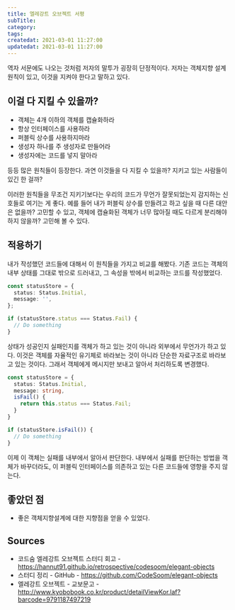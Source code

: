 ```yaml
---
title: 엘레강트 오브젝트 서평
subTitle:
category:
tags:
createdat: 2021-03-01 11:27:00
updatedat: 2021-03-01 11:27:00
---
```


역자 서문에도 나오는 것처럼 저자의 말투가 굉장히 단정적이다. 저자는 객체지향 설계 원칙이 있고, 이것을 지켜야 한다고 말하고 있다.

## 이걸 다 지킬 수 있을까?

* 객체는 4개 이하의 객체를 캡슐화하라
* 항상 인터페이스를 사용하라
* 퍼블릭 상수를 사용하지마라
* 생성자 하나를 주 생성자로 만들어라
* 생성자에는 코드를 넣지 말아라

등등 많은 원칙들이 등장한다. 과연 이것들을 다 지킬 수 있을까? 지키고 있는 사람들이 있긴 한 걸까?  

이러한 원칙들을 무조건 지키기보다는 우리의 코드가 무언가 잘못되었는지 감지하는 신호들로 여기는 게 좋다. 예를 들어 내가 퍼블릭 상수를 만들려고 하고 싶을 때 다른 대안은 없을까? 고민할 수 있고, 객체에 캡슐화된 객체가 너무 많아질 때도 다르게 분리해야 하지 않을까? 고민해 볼 수 있다.

## 적용하기

내가 작성했던 코드들에 대해서 이 원칙들을 가지고 비교를 해봤다. 기존 코드는 객체의 내부 상태를 그대로 밖으로 드러내고, 그 속성을 밖에서 비교하는 코드를 작성했었다.

```typescript
const statusStore = {
  status: Status.Initial,
  message: '',
};

if (statusStore.status === Status.Fail) {
  // Do something
}
```

상태가 성공인지 실패인지를 객체가 하고 있는 것이 아니라 외부에서 무언가가 하고 있다. 이것은 객체를 자율적인 유기체로 바라보는 것이 아니라 단순한 자료구조로 바라보고 있는 것이다. 그래서 객체에게 메시지만 보내고 알아서 처리하도록 변경했다.

```typescript
const statusStore = {
  status: Status.Initial,
  message: string,
  isFail() {
    return this.status === Status.Fail;
  }
}

if (statusStore.isFail()) {
  // Do something
}
```

이제 이 객체는 실패를 내부에서 알아서 판단한다. 내부에서 실패를 판단하는 방법을 객체가 바꾸더라도, 이 퍼블릭 인터페이스를 의존하고 있는 다른 코드들에 영향을 주지 않는다.

## 좋았던 점

* 좋은 객체지향설계에 대한 지향점을 얻을 수 있었다.

## Sources

* 코드숨 엘레강트 오브젝트 스터디 회고 - <https://hannut91.github.io/retrospective/codesoom/elegant-objects>
* 스터디 정리 - GitHub - <https://github.com/CodeSoom/elegant-objects>
* 엘레강트 오브젝트 - 교보문고 - <http://www.kyobobook.co.kr/product/detailViewKor.laf?barcode=9791187497219>
